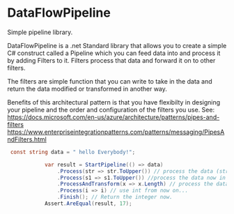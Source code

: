# DataFlowPipeline
Simple pipeline library.

DataFlowPipeline is a .net Standard library that allows you to create a simple C# construct called a Pipeline which you can feed data into and process it by adding Filters to it. Filters process that data and forward it on to other filters.

The filters are simple function that you can write to take in the data and return the data modified or transformed in another way.

Benefits of this architectural pattern is that you have flexibilty in designing your pipeline and the order and configuration of the filters you use. 
See: 
https://docs.microsoft.com/en-us/azure/architecture/patterns/pipes-and-filters
https://www.enterpriseintegrationpatterns.com/patterns/messaging/PipesAndFilters.html

```csharp
 const string data = " hello Everybody!";

            var result = StartPipeline(() => data)
                .Process(str => str.ToUpper()) // process the data (string)
                .Process(s1 => s1.ToUpper()) //process the data now in upercase (string)
                .ProcessAndTransform(x => x.Length) // process the data (string) and tranform to int
                .Process(i => i) // use int from now on...
                .Finish(); // Return the integer now.
            Assert.AreEqual(result, 17);
```
